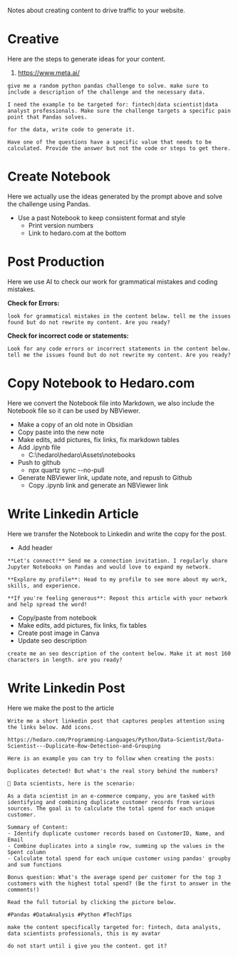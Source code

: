 Notes about creating content to drive traffic to your website.

# Creative
Here are the steps to generate ideas for your content.

1. https://www.meta.ai/
``` prompt
give me a random python pandas challenge to solve. make sure to include a description of the challenge and the necessary data.

I need the example to be targeted for: fintech|data scientist|data analyst professionals. Make sure the challenge targets a specific pain point that Pandas solves.

for the data, write code to generate it.

Have one of the questions have a specific value that needs to be calculated. Provide the answer but not the code or steps to get there.
```

# Create Notebook
Here we actually use the ideas generated by the prompt above and solve the challenge using Pandas. 

- Use a past Notebook to keep consistent format and style
	- Print version numbers
	- Link to hedaro.com at the bottom


# Post Production
Here we use AI to check our work for grammatical mistakes and coding mistakes.

**Check for Errors:**
``` prompt
look for grammatical mistakes in the content below. tell me the issues found but do not rewrite my content. Are you ready?
```

**Check for incorrect code or statements:**
``` prompt
Look for any code errors or incorrect statements in the content below. tell me the issues found but do not rewrite my content. Are you ready?
```

# Copy Notebook to Hedaro.com
Here we convert the Notebook file into Markdown, we also include the Notebook file so it can be used by NBViewer.

- Make a copy of an old note in Obsidian
- Copy paste into the new note
- Make edits, add pictures, fix links, fix markdown tables
- Add .ipynb file
	- C:\\hedaro\\hedaro\\Assets\\notebooks
- Push to github
	- npx quartz sync --no-pull
- Generate NBViewer link, update note, and repush to Github
	- Copy .ipynb link and generate an NBViewer link


# Write Linkedin Article
Here we transfer the Notebook to Linkedin and write the copy for the post.

- Add header
```
**Let's connect!** Send me a connection invitation. I regularly share Jupyter Notebooks on Pandas and would love to expand my network.

**Explore my profile**: Head to my profile to see more about my work, skills, and experience.

**If you're feeling generous**: Repost this article with your network and help spread the word!
```

- Copy/paste from notebook
- Make edits, add pictures, fix links, fix tables
- Create post image in Canva
- Update seo description
```
create me an seo description of the content below. Make it at most 160 characters in length. are you ready?
```

# Write Linkedin Post
Here we make the post to the article

```
Write me a short linkedin post that captures peoples attention using the links below. Add icons. 

https://hedaro.com/Programming-Languages/Python/Data-Scientist/Data-Scientist---Duplicate-Row-Detection-and-Grouping

Here is an example you can try to follow when creating the posts:

Duplicates detected! But what's the real story behind the numbers?

🚨 Data scientists, here is the scenario:

As a data scientist in an e-commerce company, you are tasked with identifying and combining duplicate customer records from various sources. The goal is to calculate the total spend for each unique customer.

Summary of Content:
- Identify duplicate customer records based on CustomerID, Name, and Email
- Combine duplicates into a single row, summing up the values in the Spent column
- Calculate total spend for each unique customer using pandas' groupby and sum functions

Bonus question: What's the average spend per customer for the top 3 customers with the highest total spend? (Be the first to answer in the comments!)

Read the full tutorial by clicking the picture below.

#Pandas #DataAnalysis #Python #TechTips 

make the content specifically targeted for: fintech, data analysts, data scientists professionals, this is my avatar

do not start until i give you the content. got it?
```
